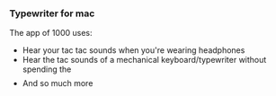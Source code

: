 ### Typewriter for mac

The app of 1000 uses:

- Hear your tac tac sounds when you're wearing headphones
- Hear the tac sounds of a mechanical keyboard/typewriter without spending the $$$$
- And so much more

